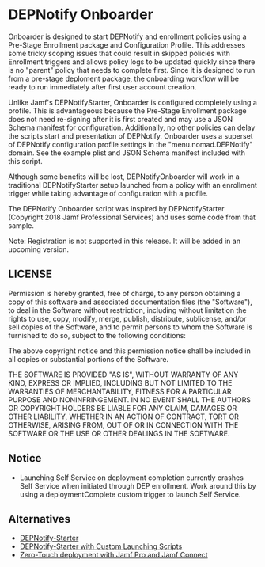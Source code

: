 # DEPNotify Onboarder

Onboarder is designed to start DEPNotify and enrollment policies using a Pre-Stage 
Enrollment package and Configuration Profile. This addresses some tricky scoping 
issues that could result in skipped policies with Enrollment triggers and allows 
policy logs to be updated quickly since there is no "parent" policy that needs to 
complete first. Since it is designed to run from a pre-stage deploment package,
the onboarding workflow will be ready to run immediately after first user account
creation.

Unlike Jamf's DEPNotifyStarter, Onboarder is configured completely using a profile.
This is advantageous because the Pre-Stage Enrollment package does not need re-signing 
after it is first created and may use a JSON Schema manifest for configuration. Additionally,
no other policies can delay the scripts start and presentation of DEPNotify. Onboarder 
uses a superset of DEPNotify configuration profile settings in the "menu.nomad.DEPNotify" 
domain. See the example plist and JSON Schema manifest included with this script.

Although some benefits will be lost, DEPNotifyOnboarder will work in a traditional 
DEPNotifyStarter setup launched from a policy with an enrollment trigger while taking 
advantage of configuration with a profile.

The DEPNotify Onboarder script was inspired by DEPNotifyStarter (Copyright 2018 Jamf Professional Services)
and uses some code from that sample.

Note: Registration is not supported in this release. It will be added in an upcoming version.

## LICENSE

Permission is hereby granted, free of charge, to any person obtaining a copy of this
software and associated documentation files (the "Software"), to deal in the Software
without restriction, including without limitation the rights to use, copy, modify, merge,
publish, distribute, sublicense, and/or sell copies of the Software, and to permit persons
to whom the Software is furnished to do so, subject to the following conditions:

The above copyright notice and this permission notice shall be included in all copies or
substantial portions of the Software.

THE SOFTWARE IS PROVIDED "AS IS", WITHOUT WARRANTY OF ANY KIND, EXPRESS OR IMPLIED,
INCLUDING BUT NOT LIMITED TO THE WARRANTIES OF MERCHANTABILITY, FITNESS FOR A PARTICULAR
PURPOSE AND NONINFRINGEMENT. IN NO EVENT SHALL THE AUTHORS OR COPYRIGHT HOLDERS BE LIABLE
FOR ANY CLAIM, DAMAGES OR OTHER LIABILITY, WHETHER IN AN ACTION OF CONTRACT, TORT OR
OTHERWISE, ARISING FROM, OUT OF OR IN CONNECTION WITH THE SOFTWARE OR THE USE OR OTHER
DEALINGS IN THE SOFTWARE.

## Notice

- Launching Self Service on deployment completion currently crashes Self Service when initiated through DEP enrollment. Work around this by using a deploymentComplete custom trigger to launch Self Service.

## Alternatives

- [DEPNotify-Starter](https://github.com/jamf/DEPNotify-Starter)
- [DEPNotify-Starter with Custom Launching Scripts](https://hcsonline.com/support/white-papers/how-to-deploy-depnotify-as-a-jamf-pro-prestage-enrollment-package-with-custom-launching-scripts)
- [Zero-Touch deployment with Jamf Pro and Jamf Connect](https://www.jamf.com/blog/zero-touch-deployment-with-jamf-pro-and-jamf-connect/)
